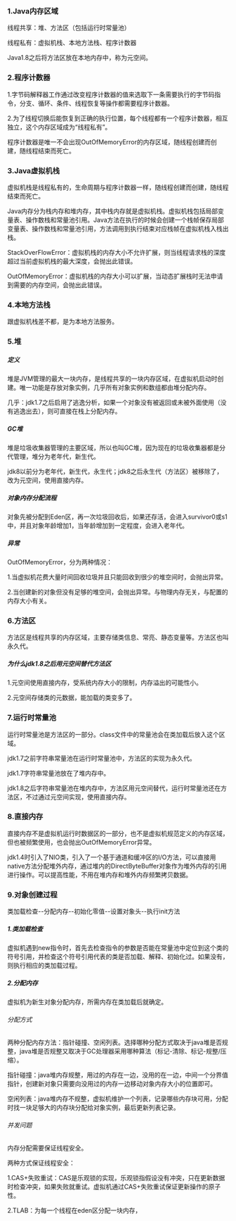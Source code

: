 ### 1.Java内存区域

线程共享：堆、方法区（包括运行时常量池）

线程私有：虚拟机栈、本地方法栈、程序计数器

Java1.8之后将方法区放在本地内存中，称为元空间。

### 2.程序计数器

1.字节码解释器工作通过改变程序计数器的值来选取下一条需要执行的字节码指令，分支、循环、条件、线程恢复等操作都需要程序计数器。

2.为了线程切换后能恢复到正确的执行位置，每个线程都有一个程序计数器，相互独立，这个内存区域成为“线程私有”。

程序计数器是唯一不会出现OutOfMemoryError的内存区域，随线程创建而创建，随线程结束而死亡。

### 3.Java虚拟机栈

虚拟机栈是线程私有的，生命周期与程序计数器一样，随线程创建而创建，随线程结束而死亡。

Java内存分为栈内存和堆内存，其中栈内存就是虚拟机栈。虚拟机栈包括局部变量表、操作数栈和常量池引用。Java方法在执行的时候会创建一个栈帧保存局部变量表、操作数栈和常量池引用，方法调用到执行结束对应栈帧在虚拟机栈入栈出栈。

StackOverFlowError：虚拟机栈的内存大小不允许扩展，则当线程请求栈的深度超过当前虚拟机栈的最大深度，会抛出此错误。

OutOfMemoryError：虚拟机栈的内存大小可以扩展，当动态扩展栈时无法申请到需要的内存空间，会抛出此错误。

### 4.本地方法栈

跟虚拟机栈差不都，是为本地方法服务。

### 5.堆

##### 定义

堆是JVM管理的最大一块内存，是线程共享的一块内存区域，在虚拟机启动时创建。唯一功能是存放对象实例，几乎所有对象实例和数组都由堆分配内存。

几乎：jdk1.7之后启用了逃逸分析，如果一个对象没有被返回或未被外面使用（没有逃逸出去），则可直接在栈上分配内存。

##### GC堆

堆是垃圾收集器管理的主要区域，所以也叫GC堆，因为现在的垃圾收集器都是分代管理，堆分为老年代，新生代。

jdk8以前分为老年代，新生代，永生代；jdk8之后永生代（方法区）被移除了，改为元空间，使用直接内存。

##### 对象内存分配流程

对象先被分配到Eden区，再一次垃圾回收后，如果还存活，会进入survivor0或s1中，并且对象年龄增加1，当年龄增加到一定程度，会进入老年代。

##### 异常

OutOfMemoryError，分为两种情况：

1.当虚拟机花费大量时间回收垃圾并且只能回收到很少的堆空间时，会抛出异常。

2.当创建新的对象但没有足够的堆空间，会抛出异常。与物理内存无关，与配置的内存大小有关。

### 6.方法区

方法区是线程共享的内存区域，主要存储类信息、常亮、静态变量等。方法区也叫永久代。

##### 为什么jdk1.8之后用元空间替代方法区

1.元空间使用直接内存，受系统内存大小的限制，内存溢出的可能性小。

2.元空间存储类的元数据，能加载的类变多了。

### 7.运行时常量池

运行时常量池是方法区的一部分。class文件中的常量池会在类加载后放入这个区域。

jdk1.7之前字符串常量池在运行时常量池中，方法区的实现为永久代。

jdk1.7字符串常量池放在了堆内存中。

jdk1.8之后字符串常量池在堆内存中，方法区用元空间替代，运行时常量池还在方法区，不过通过元空间实现，使用直接内存。

### 8.直接内存

直接内存不是虚拟机运行时数据区的一部分，也不是虚拟机规范定义的内存区域，但也被频繁使用，也会抛出OutOfMemoryError异常。

jdk1.4时引入了NIO类，引入了一个基于通道和缓冲区的I/O方法，可以直接用native方法分配堆外内存，通过堆内的DirectByteBuffer对象作为堆外内存的引用进行操作。可以提高性能，不用在堆内存和堆外内存频繁拷贝数据。

### 9.对象创建过程

类加载检查--分配内存--初始化零值--设置对象头--执行init方法

##### 1.类加载检查

虚拟机遇到new指令时，首先去检查指令的参数是否能在常量池中定位到这个类的符号引用，并检查这个符号引用代表的类是否加载、解释、初始化过。如果没有，则执行相应的类加载过程。

##### 2.分配内存

虚拟机为新生对象分配内存，所需内存在类加载后就确定。

###### 分配方式

两种分配内存方法：指针碰撞、空闲列表。选择哪种分配方式取决于java堆是否规整，java堆是否规整又取决于GC处理器采用哪种算法（标记-清除、标记-规整/压缩）。

指针碰撞：java堆内存规整，用过的内存在一边，没用的在一边，中间一个分界值指针，创建新对象只需要向没用过的内存一边移动对象内存大小的位置即可。

空闲列表：java堆内存不规整，虚拟机维护一个列表，记录哪些内存块可用，分配时找一块足够大的内存块分配给对象实例，最后更新列表记录。

###### 并发问题

内存分配需要保证线程安全。

两种方式保证线程安全：

1.CAS+失败重试：CAS是乐观锁的实现，乐观锁指假设没有冲突，只在更新数据时检查冲突，如果失败就重试。虚拟机通过CAS+失败重试保证更新操作的原子性。

2.TLAB：为每一个线程在eden区分配一块内存，